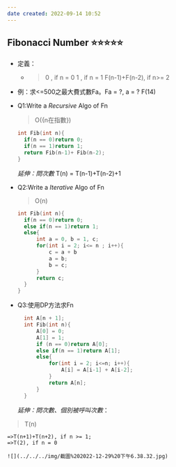 ```yaml
---
date created: 2022-09-14 10:52
---
```


## Fibonacci Number ⭐️⭐️⭐️⭐️⭐️

- 定義：
  - > 0 , if n = 0
    1 , if n = 1
    F(n-1)+F(n-2), if n>= 2

- 例：求<=500之最大費式數Fa。Fa = ?, a = ?
  F(14)

- Q1:Write a _Recursive_ Algo of  Fn

  > O({n在指數})

  ```C
  int Fib(int n){
  	if(n == 0)return 0;
  	if(n == 1)return 1;
  	return Fib(n-1)+ Fib(n-2);
  }
  ```

  _延伸：問次數_
  T(n) = T(n-1)+T(n-2)+1

- Q2:Write a _Iterative_ Algo of Fn
  > O(n)
  ```C
  int Fib(int n){
  	if(n == 0)return 0;
  	else if(n == 1)return 1;
  	else{
  		int a = 0, b = 1, c;
  		for(int i = 2; i<= n ; i++){
  			c = a + b
  			a = b;
  			b = c;
  		}
  		return c;
  	}
  }
  ```

- Q3:使用DP方法求Fn

  ```C
  	int A[n + 1];
  	int Fib(int n){
  		A[0] = 0;
  		A[1] = 1;
  		if (n == 0)return A[0];
  		else if(n == 1)return A[1];
  		else{
  			for(int i = 2; i<=n; i++){
  				A[i] = A[i-1] + A[i-2];
  			}
  			return A[n];
  		}
  	} 
  ```

  _延伸：問次數、個別被呼叫次數_：

> T(n)

```
=>T(n+1)+T(n+2), if n >= 1;
=>T(2), if n = 0
```

```ad-question
![](../../../img/截圖%202022-12-29%20下午6.38.32.jpg)
```